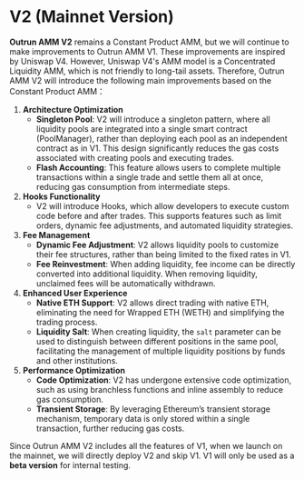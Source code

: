 # V2 (Mainnet Version)

**Outrun AMM V2** remains a Constant Product AMM, but we will continue to make improvements to Outrun AMM V1. These improvements are inspired by Uniswap V4. However, Uniswap V4's AMM model is a Concentrated Liquidity AMM, which is not friendly to long-tail assets. Therefore, Outrun AMM V2 will introduce the following main improvements based on the Constant Product AMM：

1. **Architecture Optimization**
   * **Singleton Pool**: V2 will introduce a singleton pattern, where all liquidity pools are integrated into a single smart contract (PoolManager), rather than deploying each pool as an independent contract as in V1. This design significantly reduces the gas costs associated with creating pools and executing trades.
   * **Flash Accounting**: This feature allows users to complete multiple transactions within a single trade and settle them all at once, reducing gas consumption from intermediate steps.
2. **Hooks Functionality**
   * V2 will introduce Hooks, which allow developers to execute custom code before and after trades. This supports features such as limit orders, dynamic fee adjustments, and automated liquidity strategies.
3. **Fee Management**
   * **Dynamic Fee Adjustment**: V2 allows liquidity pools to customize their fee structures, rather than being limited to the fixed rates in V1.
   * **Fee Reinvestment**: When adding liquidity, fee income can be directly converted into additional liquidity. When removing liquidity, unclaimed fees will be automatically withdrawn.
4. **Enhanced User Experience**
   * **Native ETH Support**: V2 allows direct trading with native ETH, eliminating the need for Wrapped ETH (WETH) and simplifying the trading process.
   * **Liquidity Salt**: When creating liquidity, the `salt` parameter can be used to distinguish between different positions in the same pool, facilitating the management of multiple liquidity positions by funds and other institutions.
5. **Performance Optimization**
   * **Code Optimization**: V2 has undergone extensive code optimization, such as using branchless functions and inline assembly to reduce gas consumption.
   * **Transient Storage**: By leveraging Ethereum’s transient storage mechanism, temporary data is only stored within a single transaction, further reducing gas costs.

Since Outrun AMM V2 includes all the features of V1, when we launch on the mainnet, we will directly deploy V2 and skip V1. V1 will only be used as a **beta version** for internal testing.

